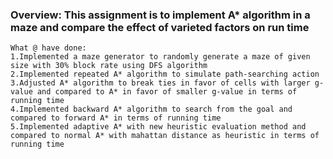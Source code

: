 ### Overview: This assignment is to implement A* algorithm in a maze and compare the effect of varieted factors on run time
```
What @ have done:
1.Implemented a maze generator to randomly generate a maze of given size with 30% block rate using DFS algorithm
2.Implemented repeated A* algorithm to simulate path-searching action
3.Adjusted A* algorithm to break ties in favor of cells with larger g-value and compared to A* in favor of smaller g-value in terms of running time
4.Implemented backward A* algorithm to search from the goal and compared to forward A* in terms of running time
5.Implemented adaptive A* with new heuristic evaluation method and compared to normal A* with mahattan distance as heuristic in terms of running time
```
